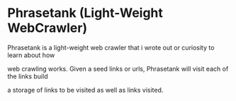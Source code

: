 Phrasetank (Light-Weight WebCrawler)
=====================================

Phrasetank is a light-weight web crawler that i wrote out or curiosity to learn about how 

web crawling works. Given a seed links or urls, Phrasetank will visit each of the links build

a storage of links to be visited as well as links visited.